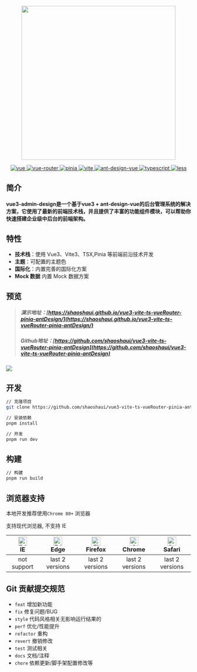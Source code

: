 <p align="center">
  <img width="420" src="https://cdn.jsdelivr.net/gh/baimingxuan/media-store/images/logo-v3-md.png">
</p>

<p align="center">
  <a href="https://github.com/vuejs/core">
    <img src="https://img.shields.io/badge/vue-3.2.37-brightgreen.svg" alt="vue">
  </a>
  <a href="https://github.com/vuejs/router">
    <img src="https://img.shields.io/badge/vue--router-4.0.14-brightgreen.svg" alt="vue-router">
  </a>
  <a href="https://github.com/vuejs/pinia">
    <img src="https://img.shields.io/badge/pinia-2.0.13-brightgreen.svg" alt="pinia">
  </a>
  <a href="https://github.com/vitejs/vite">
    <img src="https://img.shields.io/badge/vite-3.0.2-brightgreen.svg" alt="vite">
  </a>
  <a href="https://github.com/vueComponent/ant-design-vue">
    <img src="https://img.shields.io/badge/antdesign-3.2.10-brightgreen.svg" alt="ant-design-vue">
  </a>
  <a href="https://github.com/microsoft/TypeScript">
    <img src="https://img.shields.io/badge/typescript-4.7.4-brightgreen.svg" alt="typescript">
  </a>
  <a href="https://github.com/less">
    <img src="https://img.shields.io/badge/less-4.1.3-brightgreen.svg" alt="less">
  </a>
</p>

## 简介

#### vue3-admin-design是一个基于vue3 + ant-design-vue的后台管理系统的解决方案，它使用了最新的前端技术栈，并且提供了丰富的功能组件模块，可以帮助你快速搭建企业级中后台的前端架构。

## 特性

- **技术栈**：使用 Vue3、Vite3、TSX,Pinia 等前端前沿技术开发
- **主题**：可配置的主题色
- **国际化**：内置完善的国际化方案
- **Mock 数据** 内置 Mock 数据方案

## 预览

> ##### 演示地址：[https://shaoshaui.github.io/vue3-vite-ts-vueRouter-pinia-antDesign/](https://shaoshaui.github.io/vue3-vite-ts-vueRouter-pinia-antDesign/)
>
> ##### Github地址：[https://github.com/shaoshaui/vue3-vite-ts-vueRouter-pinia-antDesign](https://github.com/shaoshaui/vue3-vite-ts-vueRouter-pinia-antDesign)
>

![](https://cdn.jsdelivr.net/gh/baimingxuan/media-store/images/home-vue3.png)

## 开发

```bash
// 克隆项目
git clone https://github.com/shaoshaui/vue3-vite-ts-vueRouter-pinia-antDesign.git

// 安装依赖
pnpm install

// 开发
pnpm run dev
```

## 构建

```bash
// 构建
pnpm run build
```

## 浏览器支持

本地开发推荐使用`Chrome 80+` 浏览器

支持现代浏览器, 不支持 IE

| [<img src="https://raw.githubusercontent.com/alrra/browser-logos/master/src/edge/edge_48x48.png" alt=" Edge" width="24px" height="24px" />](http://godban.github.io/browsers-support-badges/)</br>IE | [<img src="https://raw.githubusercontent.com/alrra/browser-logos/master/src/edge/edge_48x48.png" alt=" Edge" width="24px" height="24px" />](http://godban.github.io/browsers-support-badges/)</br>Edge | [<img src="https://raw.githubusercontent.com/alrra/browser-logos/master/src/firefox/firefox_48x48.png" alt="Firefox" width="24px" height="24px" />](http://godban.github.io/browsers-support-badges/)</br>Firefox | [<img src="https://raw.githubusercontent.com/alrra/browser-logos/master/src/chrome/chrome_48x48.png" alt="Chrome" width="24px" height="24px" />](http://godban.github.io/browsers-support-badges/)</br>Chrome | [<img src="https://raw.githubusercontent.com/alrra/browser-logos/master/src/safari/safari_48x48.png" alt="Safari" width="24px" height="24px" />](http://godban.github.io/browsers-support-badges/)</br>Safari |
| :--------------------------------------------------------------------------------------------------------------------------------------------------------------------------------------------------: | :----------------------------------------------------------------------------------------------------------------------------------------------------------------------------------------------------: | :---------------------------------------------------------------------------------------------------------------------------------------------------------------------------------------------------------------: | :-----------------------------------------------------------------------------------------------------------------------------------------------------------------------------------------------------------: | :-----------------------------------------------------------------------------------------------------------------------------------------------------------------------------------------------------------: |
|                                                                                             not support                                                                                              |                                                                                            last 2 versions                                                                                             |                                                                                                  last 2 versions                                                                                                  |                                                                                                last 2 versions                                                                                                |                                                                                                last 2 versions                                                                                                |

## Git 贡献提交规范

- `feat` 增加新功能
- `fix` 修复问题/BUG
- `style` 代码风格相关无影响运行结果的
- `perf` 优化/性能提升
- `refactor` 重构
- `revert` 撤销修改
- `test` 测试相关
- `docs` 文档/注释
- `chore` 依赖更新/脚手架配置修改等